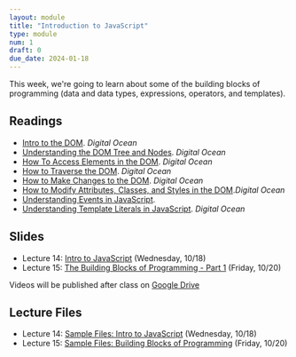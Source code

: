 ```yaml
---
layout: module
title: "Introduction to JavaScript"
type: module
num: 1
draft: 0
due_date: 2024-01-18
---
```


This week, we're going to learn about some of the building blocks of programming (data and data types, expressions, operators, and templates).

## Readings

* <a href="https://www.digitalocean.com/community/tutorials/introduction-to-the-dom" target="_blank">Intro to the DOM</a>. <em>Digital Ocean</em> 
* <a href="https://www.digitalocean.com/community/tutorials/understanding-the-dom-tree-and-nodes" target="_blank">Understanding the DOM Tree and Nodes</a>. <em>Digital Ocean</em> 
* <a href="https://www.digitalocean.com/community/tutorials/how-to-access-elements-in-the-dom" target="_blank">How To Access Elements in the DOM</a>. <em>Digital Ocean</em>
* <a href="https://www.digitalocean.com/community/tutorials/how-to-traverse-the-dom" target="_blank">How to Traverse the DOM</a>. <em>Digital Ocean</em>
* <a href="https://www.digitalocean.com/community/tutorials/how-to-make-changes-to-the-dom" target="_blank">How to Make Changes to the DOM</a>. <em>Digital Ocean</em>
* <a href="https://www.digitalocean.com/community/tutorials/how-to-modify-attributes-classes-and-styles-in-the-dom" target="_blank">How to Modify Attributes, Classes, and Styles in the DOM</a>.<em>Digital Ocean</em>
* <a href="https://www.digitalocean.com/community/tutorials/understanding-events-in-javascript" target="_blank">Understanding Events in JavaScript</a>.
* <a href="https://www.digitalocean.com/community/tutorials/understanding-template-literals-in-javascript" target="_blank">Understanding Template Literals in JavaScript</a>. <em>Digital Ocean</em>

## Slides
* Lecture 14: <a href="https://docs.google.com/presentation/d/1kbOVL1f-8QJCpBbnljsNjigygHdSwnkAliA741sCzKE/edit?usp=sharing" target="_blank">Intro to JavaScript</a> (Wednesday, 10/18)
* Lecture 15: <a href="https://docs.google.com/presentation/d/1tgJvhp53Kwjf1Bv01hbJc7qv4PFDxo8tjvufQoS0jss/edit?usp=sharing" target="_blank">The Building Blocks of Programming - Part 1</a> (Friday, 10/20)

Videos will be published after class on <a href="https://drive.google.com/drive/folders/1CxPSqGbbNUjc9OntwNqdoHvfSvchCpxE?usp=sharing" target="_blank">Google Drive</a>

## Lecture Files
* Lecture 14: <a href="/spring2024/course-files/lectures/lecture14.zip">Sample Files: Intro to JavaScript</a> (Wednesday, 10/18)
* Lecture 15: <a href="/spring2024/course-files/lectures/lecture15.zip">Sample Files: Building Blocks of Programming</a> (Friday, 10/20)

